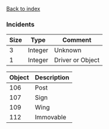[Back to index](index.md)

### Incidents

Size|Type|Comment
-|-|-
3|Integer|Unknown
1|Integer|Driver or Object

Object|Description
-|-
106|Post
107|Sign
109|Wing
112|Immovable

